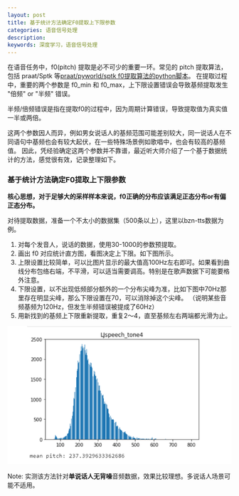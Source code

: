 ```yaml
---
layout: post
title: 基于统计方法确定F0提取上下限参数
categories: 语音信号处理
description:  
keywords: 深度学习，语音信号处理
---
```


在语音任务中，f0(pitch) 提取是必不可少的重要一环。常见的 pitch 提取算法，
包括 praat/Sptk 等[praat/pyworld/sptk f0提取算法的python脚本](https://github.com/Liu-Feng-deeplearning/Pitch_and_Duration_Tuner/blob/main/pitch.py)。
在提取过程中，重要的两个参数是 f0_min 和 f0_max，上下限设置错误会导致基频提取发生 "倍频" or "半频" 错误。

半频/倍频错误是指在提取f0的过程中，因为周期计算错误，导致提取值为真实值一半或两倍。

这两个参数因人而异，例如男女说话人的基频范围可能差别较大，同一说话人在不同语句中基频也会有较大起伏，在一些特殊场景例如歌唱中，也会有较高的基频值。
因此，凭经验确定这两个参数并不靠谱，最近听大师介绍了一个基于数据统计的方法，感觉很有效，记录整理如下。

### 基于统计方法确定F0提取上下限参数

**核心思想，对于足够大的采样样本来说，f0正确的分布应该满足正态分布or有偏正态分布。**

对待提取数据，准备一个不太小的数据集（500条以上），这里以bzn-tts数据为例。

1. 对每个发音人，说话的数据，使用30-1000的参数预提取。
2. 画出 f0 对应统计直方图，看图决定上下限。如下图所示。
3. 上限设置比较简单，可以比图片显示的最大值高100Hz左右即可。如果看到曲线分布包络右端，不平滑，可以适当需要调高。特别是在歌声数据下可能要格外注意。
4. 下限设置，以不出现低频部分额外的一个分布尖峰为准，比如下图中70Hz那里存在明显尖峰，那么下限设置在70，可以消除掉这个尖峰。
（说明某些音频基频为120Hz，但发生半频错误被提成了60Hz）
5. 用新找到的基频上下限重新提取，重复2～4，直至基频左右两端都光滑为止。

<div style="text-align: center"><img src="https://github.com/Liu-Feng-deeplearning/Liu-Feng-deeplearning.github.io/blob/master/images/posts/2021/2021_08_02_pitch_hint.png?raw=true" width="600" /></div>

Note: 实测该方法针对**单说话人无背噪**音频数据，效果比较理想。多说话人场景可能不适用。


